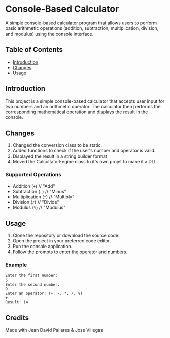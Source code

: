 # Console-Based Calculator

A simple console-based calculator program that allows users to perform basic arithmetic operations (addition, subtraction, multiplication, division, and modulus) using the console interface.

## Table of Contents

- [Introduction](#introduction)
- [Changes](#changes)
- [Usage](#usage)

## Introduction

This project is a simple console-based calculator that accepts user input for two numbers and an arithmetic operator. The calculator then performs the corresponding mathematical operation and displays the result in the console.

## Changes
1. Changed the conversion class to be static.
2. Added functions to check if the user's number and operator is valid.
3. Displayed the result in a string builder format
4. Moved the CalcultatorEngine class to it's own projet to make it a DLL.

### Supported Operations

- Addition (`+`) // "Add"
- Subtraction (`-`) // "Minus"
- Multiplication (`*`) // "Multiply"
- Division (`/`) // "Divide"
- Modulus (`%`) // "Modulus"
  
## Usage

1. Clone the repository or download the source code.
2. Open the project in your preferred code editor.
3. Run the console application.
4. Follow the prompts to enter the operator and numbers.

### Example

```plaintext
Enter the first number:
5
Enter the second number:
9
Enter an operator: (+, -, *, /, %)
+
Result: 14
```

## Credits
Made with Jean David Pallares & Jose Villegas
